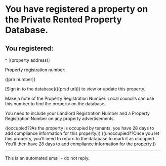 # You have registered a property on the Private Rented Property Database.

## You registered:

^ ((property address))

Property registration number:

((prn number))

[Sign in to the database](((prsd url))) to view or update this property.

Make a note of the Property Registration Number. Local councils can use this number to find the property on the database.

You need to include your Landlord Registration Number and a Property Registration Number on any property advertisements.

((occupied??As the property is occupied by tenants, you have 28 days to add compliance information for this property.))
((unoccupied??Once you let this property, you’ll need to return to the database to mark it as occupied. You’ll then have 28 days to add compliance information for the property.))

---
This is an automated email - do not reply.